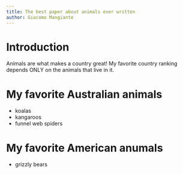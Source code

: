 ```yaml
---
title: The best paper about animals ever written
author: Giacomo Mangiante
---
```


# Introduction

Animals are what makes a country great!
My favorite country ranking depends ONLY on the animals that live in it.

# My favorite Australian animals

* koalas
* kangaroos
* funnel web spiders

# My favorite American anumals

* grizzly bears
